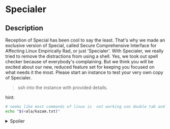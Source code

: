 # Specialer
## Description
Reception of Special has been cool to say the least. That's why we made an exclusive version of Special, called Secure Comprehensive Interface for Affecting Linux Empirically Rad, or just 'Specialer'. With Specialer, we really tried to remove the distractions from using a shell. Yes, we took out spell checker because of everybody's complaining. But we think you will be excited about our new, reduced feature set for keeping you focused on what needs it the most. Please start an instance to test your very own copy of Specialer.

> ssh into the instance with provided details.

hint:
```bash
# seems like most commands of linux is  not working use double tab and found some of the basic shell commands are found like echo we can use that feature.
echo "$(<ala/kazam.txt)"
```

<details>
<summary>Spoiler</summary>

picoCTF{y0u_d0n7_4ppr3c1473_wh47_w3r3_d01ng_h3r3_38f5cc78}

</details>